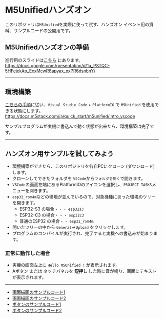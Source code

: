 # M5Unifiedハンズオン

このリポジトリは`M5Unified`を実際に使って試す、ハンズオン イベント用の資料、サンプルコードの公開用です。

## M5Unifiedハンズオンの準備

進行用のスライドは[こちら](https://docs.google.com/presentation/d/1a_PSTQC-5HFejekAp_ExxMcwR8apyax_pxPR6dsnbnY/) にあります。<br>
https://docs.google.com/presentation/d/1a_PSTQC-5HFejekAp_ExxMcwR8apyax_pxPR6dsnbnY/

---

## 環境構築

[こちらの手順](https://docs.m5stack.com/ja/quick_start/m5unified/intro_vscode)に従い、`Visual Studio Code` + `PlatformIO` で `M5Unified` を使用できる状態にします。<br>
https://docs.m5stack.com/ja/quick_start/m5unified/intro_vscode

サンプルプログラムが実機に書込んで動く状態が出来たら、環境構築は完了です。

---

## ハンズオン用サンプルを試してみよう

 - 環境構築ができたら、このリポジトリを各自PCにクローン (ダウンロード) します。
 - クローンしてできたフォルダを `VSCode`から`フォルダを開く`で開きます。
 - `VSCode`の画面左端にあるPlatformIOのアイコンを選択し、`PROJECT TASKS`メニューを開きます。
 - `esp32_rom4m`などの環境が並んでいるので、対象機種にあった環境のツリーを開きます。
    - ESP32-S3 の場合・・・ `esp32s3`
    - ESP32-C3 の場合・・・ `esp32c3`
    - 普通のESP32 の場合・・ `esp32_rom4m`
 - 開いたツリーの中から `General`->`Upload` をクリックします。
 - プログラムのコンパイルが実行され、完了すると実機への書込みが始まります。

### 正常に動作した場合
 - 実機の画面左上に `Hello M5Unified !` が表示されます。
 - Aボタン または タッチパネルを **短押し** した時に音が鳴り、画面にテキストが表示されます。

---

 - [画面描画のサンプルコード1](sample_code/Display1.cpp)
 - [画面描画のサンプルコード2](sample_code/Display2.cpp)
 - [ボタンのサンプルコード1](sample_code/Button1.cpp)
 - [ボタンのサンプルコード2](sample_code/Button2.cpp)

